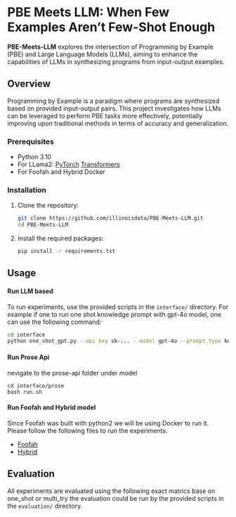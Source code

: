 # PBE Meets LLM: When Few Examples Aren’t Few-Shot Enough


**PBE-Meets-LLM** explores the intersection of Programming by Example (PBE) and Large Language Models (LLMs), aiming to enhance the capabilities of LLMs in synthesizing programs from input-output examples.

## Overview

Programming by Example is a paradigm where programs are synthesized based on provided input-output pairs. This project investigates how LLMs can be leveraged to perform PBE tasks more effectively, potentially improving upon traditional methods in terms of accuracy and generalization.


### Prerequisites

- Python 3.10
- For LLama2: [PyTorch](https://pytorch.org/)
[Transformers](https://huggingface.co/docs/transformers/index)
- For Foofah and Hybrid Docker


### Installation

1. Clone the repository:
   ```bash
   git clone https://github.com/illinoisdata/PBE-Meets-LLM.git
   cd PBE-Meets-LLM
   ```

2. Install the required packages:
   ```bash
   pip install -r requirements.txt
   ```


## Usage

#### Run LLM based
To run experiments, use the provided scripts in the `interface/` directory. For example if one to run one shot knowledge prompt with gpt-4o model, one can use the following command:

```bash
cd interface
python one_shot_gpt.py --api_key sk-... --model gpt-4o --prompt_type knowledge --test_file foofah
```

#### Run Prose Api
nevigate to the prose-api folder under model
```
cd interface/prose
bash run.sh
```

#### Run Foofah and Hybrid model

Since Foofah was built with python2 we will  be using Docker to run it. Please follow the following files to run the experiments.
- [Foofah](https://github.com/illinoisdata/PBE-Meets-LLM/blob/main/interface/foofah/README.md)
- [Hybrid](https://github.com/illinoisdata/PBE-Meets-LLM/blob/main/interface/hybrid/README.md)

## Evaluation

All experiments are evaluated using the following exact matrics base on one_shot or multi_try the evaluation could be run by the provided scripts in the `evaluation/` directory. 